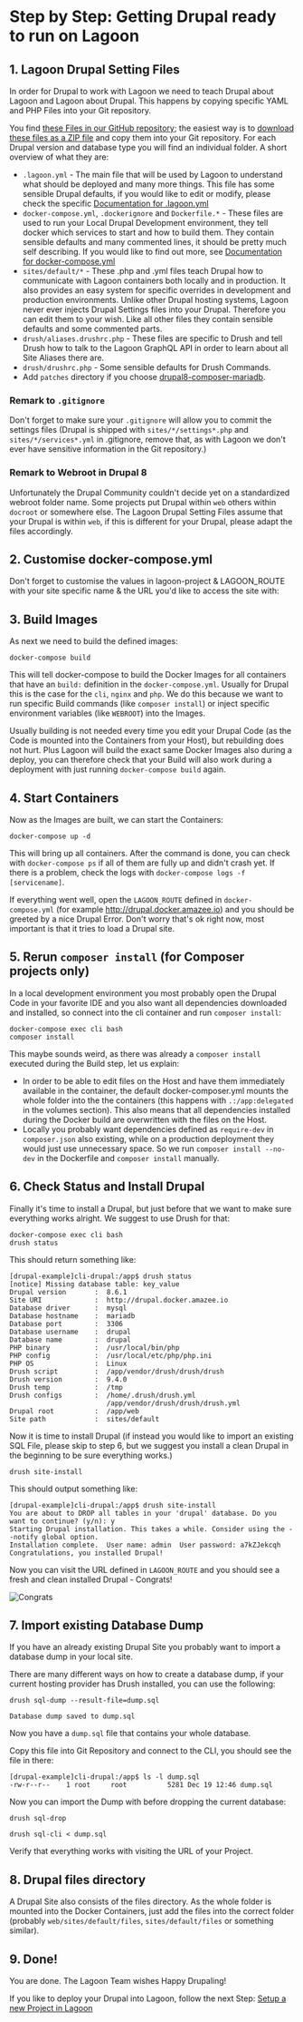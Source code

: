 # Step by Step: Getting Drupal ready to run on Lagoon

## 1. Lagoon Drupal Setting Files

In order for Drupal to work with Lagoon we need to teach Drupal about Lagoon and Lagoon about Drupal. This happens by copying specific YAML and PHP Files into your Git repository.

You find [these Files in our GitHub repository](https://github.com/amazeeio/lagoon/tree/master/docs/using_lagoon/drupal); the easiest way is to [download these files as a ZIP file](https://minhaskamal.github.io/DownGit/#/home?url=https://github.com/amazeeio/lagoon/tree/master/docs/using_lagoon/drupal) and copy them into your Git repository. For each Drupal version and database type you will find an individual folder. A short overview of what they are:

- `.lagoon.yml` - The main file that will be used by Lagoon to understand what should be deployed and many more things. This file has some sensible Drupal defaults, if you would like to edit or modify, please check the specific [Documentation for .lagoon.yml](/using_lagoon/lagoon_yml.md)
- `docker-compose.yml`, `.dockerignore`  and `Dockerfile.*` - These files are used to run your Local Drupal Development environment, they tell docker which services to start and how to build them. They contain sensible defaults and many commented lines, it should be pretty much self describing. If you would like to find out more, see [Documentation for docker-compose.yml]()
- `sites/default/*` - These .php and .yml files teach Drupal how to communicate with Lagoon containers both locally and in production. It also provides an easy system for specific overrides in development and production environments. Unlike other Drupal hosting systems, Lagoon never ever injects Drupal Settings files into your Drupal. Therefore you can edit them to your wish. Like all other files they contain sensible defaults and some commented parts.
- `drush/aliases.drushrc.php` - These files are specific to Drush and tell Drush how to talk to the Lagoon GraphQL API in order to learn about all Site Aliases there are.
- `drush/drushrc.php` - Some sensible defaults for Drush Commands.
- Add `patches` directory if you choose [drupal8-composer-mariadb](https://github.com/amazeeio/lagoon/tree/master/docs/using_lagoon/drupal/drupal8-composer-mariadb).

### Remark to `.gitignore`

Don't forget to make sure your `.gitignore` will allow you to commit the settings files (Drupal is shipped with `sites/*/settings*.php` and `sites/*/services*.yml` in .gitignore, remove that, as with Lagoon we don't ever have sensitive information in the Git repository.)

### Remark to Webroot in Drupal 8

Unfortunately the Drupal Community couldn't decide yet on a standardized webroot folder name. Some projects put Drupal within `web` others within `docroot` or somewhere else. The Lagoon Drupal Setting Files assume that your Drupal is within `web`, if this is different for your Drupal, please adapt the files accordingly.

## 2. Customise docker-compose.yml

Don't forget to customise the values in lagoon-project & LAGOON_ROUTE with your site specific name & the URL you'd like to access the site with:

## 3. Build Images

As next we need to build the defined images:

    docker-compose build

This will tell docker-compose to build the Docker Images for all containers that have an `build:` definition in the `docker-compose.yml`. Usually for Drupal this is the case for the `cli`, `nginx` and `php`. We do this because we want to run specific Build commands (like `composer install`) or inject specific environment variables (like `WEBROOT`) into the Images.

Usually building is not needed every time you edit your Drupal Code (as the Code is mounted into the Containers from your Host), but rebuilding does not hurt.
Plus Lagoon will build the exact same Docker Images also during a deploy, you can therefore check that your Build will also work during a deployment with just running `docker-compose build` again.

## 4. Start Containers

Now as the Images are built, we can start the Containers:

    docker-compose up -d

This will bring up all containers. After the command is done, you can check with `docker-compose ps` if all of them are fully up and didn't crash yet. If there is a problem, check the logs with `docker-compose logs -f [servicename]`.

If everything went well, open the `LAGOON_ROUTE` defined in `docker-compose.yml` (for example http://drupal.docker.amazee.io) and you should be greeted by a nice Drupal Error. Don't worry that's ok right now, most important is that it tries to load a Drupal site.

## 5. Rerun `composer install` (for Composer projects only)

In a local development environment you most probably open the Drupal Code in your favorite IDE and you also want all dependencies downloaded and installed, so connect into the cli container and run `composer install`:

    docker-compose exec cli bash
    composer install

This maybe sounds weird, as there was already a `composer install` executed during the Build step, let us explain:
- In order to be able to edit files on the Host and have them immediately available in the container, the default docker-composer.yml mounts the whole folder into the the containers (this happens with `.:/app:delegated` in the volumes section). This also means that all dependencies installed during the Docker build are overwritten with the files on the Host.
- Locally you probably want dependencies defined as `require-dev` in `composer.json` also existing, while on a production deployment they would just use unnecessary space. So we run `composer install --no-dev` in the Dockerfile and `composer install` manually.

## 6. Check Status and Install Drupal

Finally it's time to install a Drupal, but just before that we want to make sure everything works alright. We suggest to use Drush for that:

    docker-compose exec cli bash
    drush status

This should return something like:

    [drupal-example]cli-drupal:/app$ drush status
    [notice] Missing database table: key_value
    Drupal version       :  8.6.1
    Site URI             :  http://drupal.docker.amazee.io
    Database driver      :  mysql
    Database hostname    :  mariadb
    Database port        :  3306
    Database username    :  drupal
    Database name        :  drupal
    PHP binary           :  /usr/local/bin/php
    PHP config           :  /usr/local/etc/php/php.ini
    PHP OS               :  Linux
    Drush script         :  /app/vendor/drush/drush/drush
    Drush version        :  9.4.0
    Drush temp           :  /tmp
    Drush configs        :  /home/.drush/drush.yml
                            /app/vendor/drush/drush/drush.yml
    Drupal root          :  /app/web
    Site path            :  sites/default

Now it is time to install Drupal (if instead you would like to import an existing SQL File, please skip to step 6, but we suggest you install a clean Drupal in the beginning to be sure everything works.)

    drush site-install

This should output something like:

    [drupal-example]cli-drupal:/app$ drush site-install
    You are about to DROP all tables in your 'drupal' database. Do you want to continue? (y/n): y
    Starting Drupal installation. This takes a while. Consider using the --notify global option.
    Installation complete.  User name: admin  User password: a7kZJekcqh
    Congratulations, you installed Drupal!

Now you can visit the URL defined in `LAGOON_ROUTE` and you should see a fresh and clean installed Drupal - Congrats!

![Congrats](https://media.giphy.com/media/XreQmk7ETCak0/giphy.gif)

## 7. Import existing Database Dump

If you have an already existing Drupal Site you probably want to import a database dump in your local site.

There are many different ways on how to create a database dump, if your current hosting provider has Drush installed, you can use the following:

    drush sql-dump --result-file=dump.sql

    Database dump saved to dump.sql


Now you have a `dump.sql` file that contains your whole database.

Copy this file into Git Repository and connect to the CLI, you should see the file in there:

    [drupal-example]cli-drupal:/app$ ls -l dump.sql
    -rw-r--r--    1 root     root          5281 Dec 19 12:46 dump.sql

Now you can import the Dump with before dropping the current database:

    drush sql-drop

    drush sql-cli < dump.sql

Verify that everything works with visiting the URL of your Project.

## 8. Drupal files directory

A Drupal Site also consists of the files directory. As the whole folder is mounted into the Docker Containers, just add the files into the correct folder (probably `web/sites/default/files`, `sites/default/files` or something similar).

## 9. Done!

You are done. The Lagoon Team wishes Happy Drupaling!

If you like to deploy your Drupal into Lagoon, follow the next Step: [Setup a new Project in Lagoon](../setup_project.md)
